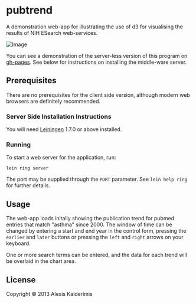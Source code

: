 # pubtrend

A demonstration web-app for illustrating the use of d3 for
visualising the results of NIH ESearch web-services.

![Image](../master/resources/pubtrend.png?raw=true)

You can see a demonstration of the server-less version of this
program on [gh-pages][2]. See below for instructions on
installing the middle-ware server.

[2]: https://alexkalderimis.github.io/pubtrend

## Prerequisites

There are no prerequisites for the client side version, although
modern web browsers are definitely recommended.

### Server Side Installation Instructions

You will need [Leiningen][1] 1.7.0 or above installed. 

[1]: https://github.com/technomancy/leiningen

### Running

To start a web server for the application, run:

    lein ring server

The port may be supplied through the `PORT` parameter. See `lein
help ring` for further details.

## Usage

The web-app loads initally showing the publication trend for
pubmed entries that match "asthma" since 2000. The window of time
can be changed by entering a start and end year in the control
form, pressing the `earlier` and `later` buttons or pressing the
`left` and `right` arrows on your keyboard.

One or more search terms can be entered, and the data for each
trend will be overlaid in the chart area.

## License

Copyright © 2013 Alexis Kalderimis
